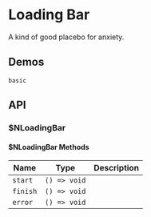 # Loading Bar
A kind of good placebo for anxiety.
## Demos
```demo
basic
```
## API
### $NLoadingBar
#### $NLoadingBar Methods
|Name|Type|Description|
|-|-|-|
|`start`|`() => void`||
|`finish`|`() => void`||
|`error`|`() => void`||